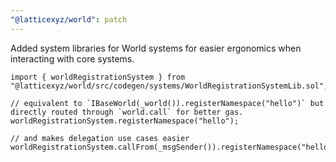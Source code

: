 ```yaml
---
"@latticexyz/world": patch
---
```


Added system libraries for World systems for easier ergonomics when interacting with core systems.

```solidity
import { worldRegistrationSystem } from "@latticexyz/world/src/codegen/systems/WorldRegistrationSystemLib.sol";

// equivalent to `IBaseWorld(_world()).registerNamespace("hello")` but directly routed through `world.call` for better gas.
worldRegistrationSystem.registerNamespace("hello");

// and makes delegation use cases easier
worldRegistrationSystem.callFrom(_msgSender()).registerNamespace("hello");
```
